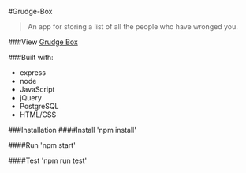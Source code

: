 #Grudge-Box
>An app for storing a list of all the people who have wronged you.

###View
[Grudge Box](https://lk-grudge-box.herokuapp.com/)

###Built with:
* express
* node
* JavaScript
* jQuery
* PostgreSQL
* HTML/CSS

###Installation
####Install
'npm install'

####Run
'npm start'

####Test
'npm run test'
